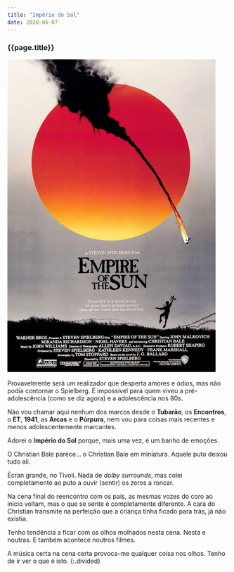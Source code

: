 ```yaml
---
title: "Império do Sol"
date: 2020-06-07
---
```


### {{page.title}} ###
![empire](assets/images/film-list/flm_10.jpg)

Provavelmente será um realizador que desperta amores e ódios, mas não podia contornar o Spielberg. É impossível para quem viveu a pré-adolescência (como se diz agora) e a adolescência nos 80s.

Não vou chamar aqui nenhum dos marcos desde o **Tubarão**, os **Encontros**, o **ET**, **1941**, as **Arcas** e o **Púrpura**, nem vou para coisas mais recentes e menos adolescentemente marcantes.

Adorei o **Império do Sol** porque, mais uma vez, é um banho de emoções.

O Christian Bale parece... o Christian Bale em miniatura. Aquele puto deixou tudo ali.

Écran grande, no Tivoli. Nada de *dolby surrounds*, mas colei completamente ao puto a ouvir (sentir) os zeros a roncar.

Na cena final do reencontro com os pais, as mesmas vozes do coro ao início voltam, mas o que se sente é completamente diferente. A cara do Christian transmite na perfeição que a criança tinha ficado para trás, já não existia.

Tenho tendência a ficar com os olhos molhados nesta cena. Nesta e noutras. E também acontece noutros filmes.

A música certa na cena certa provoca-me qualquer coisa nos olhos. Tenho de ir ver o que é isto.
{:.divided}